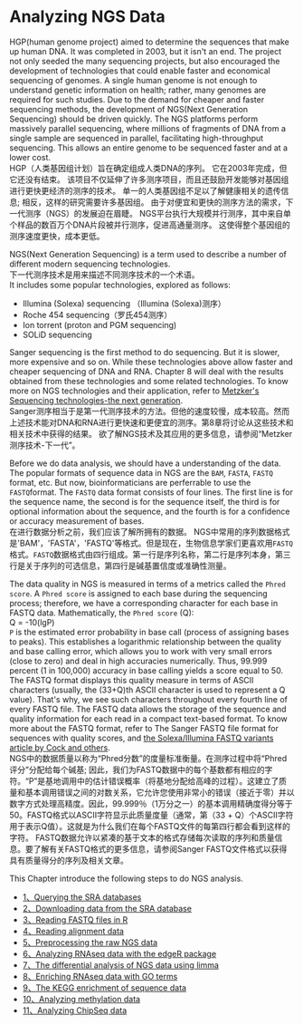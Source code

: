 # Analyzing NGS Data
HGP(human genome project) aimed to determine the sequences that make up human DNA. It was completed in 2003, but it isn't an end. The project not only seeded the many sequencing projects, but also encouraged the development of technologies that could enable faster and economical sequencing of genomes. A single human genome is not enough to understand genetic information on health; rather, many genomes are required for such studies. Due to the demand for cheaper and faster sequencing methods, the development of NGS(Next Generation Sequencing) should be driven quickly. The NGS platforms perform massively parallel sequencing, where millions of fragments of DNA from a single sample are sequenced in parallel, facilitating high-throughput sequencing. This allows an entire genome to be sequenced faster and at a lower cost.<br>
HGP（人类基因组计划）旨在确定组成人类DNA的序列。 它在2003年完成，但它还没有结束。 该项目不仅延伸了许多测序项目，而且还鼓励开发能够对基因组进行更快更经济的测序的技术。 单一的人类基因组不足以了解健康相关的遗传信息; 相反，这样的研究需要许多基因组。 由于对便宜和更快的测序方法的需求，下一代测序（NGS）的发展迫在眉睫。 NGS平台执行大规模并行测序，其中来自单个样品的数百万个DNA片段被并行测序，促进高通量测序。 这使得整个基因组的测序速度更快，成本更低。<br>

NGS(Next Generation Sequencing) is a term used to describe a number of different modern sequencing technologies.<br>
下一代测序技术是用来描述不同测序技术的一个术语。<br>
It includes some popular technologies, explored as follows:<br>
* Illumina (Solexa) sequencing （Illumina (Solexa)测序）
* Roche 454 sequencing（罗氏454测序）
* Ion torrent (proton and PGM sequencing)
* SOLiD sequencing

Sanger sequencing is the first method to do sequencing. But it is slower, more expensive and so on. While these technologies above allow faster and cheaper sequencing of DNA and RNA. Chapter 8 will deal with the results obtained from these technologies and some related technologies. To know more on NGS technologies and their application, refer to [Metzker's Sequencing technologies-the next generation](http://www.nature.com/nrg/journal/v11/n1/full/nrg2626.html).<br>
Sanger测序相当于是第一代测序技术的方法。但他的速度较慢，成本较高。然而上述技术能对DNA和RNA进行更快速和更便宜的测序。第8章将讨论从这些技术和相关技术中获得的结果。 欲了解NGS技术及其应用的更多信息，请参阅“Metzker测序技术-下一代”。<br>

Before we do data analysis, we should have a understanding of the data. The popular formats of sequence data in NGS are the `BAM`, `FASTA`, `FASTQ` format, etc. But now, bioinformaticians are perferrable to use the `FASTQ`format. The `FASTQ` data format consists of four lines. The first line is for the sequence name, the second is for the sequence itself, the third is for optional information about the sequence, and the fourth is for a confidence or accuracy measurement of bases. <br>
在进行数据分析之前，我们应该了解所拥有的数据。 NGS中常用的序列数据格式是'BAM'，'FASTA'，'FASTQ'等格式。但是现在，生物信息学家们更喜欢用`FASTQ`格式。`FASTQ`数据格式由四行组成。第一行是序列名称，第二行是序列本身，第三行是关于序列的可选信息，第四行是碱基置信度或准确性测量。<br>

The data quality in NGS is measured in terms of a metrics called the `Phred score`. A `Phred score` is assigned to each base during the sequencing process; therefore, we have a corresponding character for each base in FASTQ data. Mathematically, the `Phred score` (Q):<br>
                              Q = -10(lgP)<br>
 `P` is the estimated error probability in base call (process of assigning bases to peaks). This establishes a logarithmic relationship between the quality and base calling error, which allows you to work with very small errors (close to zero) and deal in high accuracies numerically. Thus, 99.999 percent (1 in 100,000) accuracy in base calling yields a score equal to 50. 
The FASTQ format displays this quality measure in terms of ASCII characters (usually, the (33+Q)th ASCII character is used to represent a Q value). That's why, we see such characters throughout every fourth line of every FASTQ file. The FASTQ data allows the storage of the sequence and quality information for each read in a compact text-based format. To know more about the FASTQ format, refer to The Sanger FASTQ file format for sequences with quality scores, and [the Solexa/Illumina FASTQ variants article
by Cock and others](http://nar.oxfordjournals.org/content/38/6/1767.full).<br>
NGS中的数据质量以称为“Phred分数”的度量标准衡量。在测序过程中将“Phred评分”分配给每个碱基; 因此，我们为FASTQ数据中的每个基数都有相应的字符。“P”是基地调用中的估计错误概率（将基地分配给高峰的过程）。这建立了质量和基本调用错误之间的对数关系，它允许您使用非常小的错误（接近于零）并以数字方式处理高精度。因此，99.999％（1万分之一）的基本调用精确度得分等于50。FASTQ格式以ASCII字符显示此质量度量（通常，第（33 + Q）个ASCII字符用于表示Q值）。这就是为什么我们在每个FASTQ文件的每第四行都会看到这样的字符。 FASTQ数据允许以紧凑的基于文本的格式存储每次读取的序列和质量信息。要了解有关FASTQ格式的更多信息，请参阅Sanger FASTQ文件格式以获得具有质量得分的序列及相关文章。<br>


This Chapter introduce the following steps to do NGS analysis.<br>
* [1、Querying the SRA databases](https://github.com/Chengshu21/Chapter-8-Analyzing-NGS-Data/blob/master/MD/1、Querying%20the%20SRA%20database.md)
* [2、Downloading data from the SRA database](https://github.com/Chengshu21/Chapter-8-Analyzing-NGS-Data/blob/master/MD/2、Downloading%20data%20from%20the%20SRA%20database.md)
* [3、Reading FASTQ files in R](https://github.com/Chengshu21/Chapter-8-Analyzing-NGS-Data/blob/master/MD/3、Reading%20FASTQ%20files%20in%20R.md#3reading-fastq-files-in-r)
* [4、Reading alignment data](https://github.com/Chengshu21/Chapter-8-Analyzing-NGS-Data/blob/master/MD/4、Reading%20alignment%20data.md)
* [5、Preprocessing the raw NGS data](https://github.com/Chengshu21/Chapter-8-Analyzing-NGS-Data/blob/master/MD/5、Preprocessing%20the%20raw%20NGS%20data.md)
* [6、Analyzing RNAseq data with the edgeR package](https://github.com/Chengshu21/Chapter-8-Analyzing-NGS-Data/blob/master/MD/6、Analyzing%20RNAseq%20data%20with%20the%20edgeR%20package.md)
* [7、The differential analysis of NGS data using limma](https://github.com/Chengshu21/Chapter-8-Analyzing-NGS-Data/blob/master/MD/7、The%20differential%20analysis%20of%20NGS%20data%20using%20limma.md)
* [8、Enriching RNAseq data with GO terms](https://github.com/Chengshu21/Chapter-8-Analyzing-NGS-Data/blob/master/MD/8、Enriching%20RNAseq%20data%20with%20GO%20terms.md)
* [9、The KEGG enrichment of sequence data](https://github.com/Chengshu21/Chapter-8-Analyzing-NGS-Data/blob/master/MD/9、The%20KEGG%20enrichment%20of%20sequence%20data.md)
* [10、Analyzing methylation data](https://github.com/Chengshu21/Chapter-8-Analyzing-NGS-Data/blob/master/MD/10、Analyzing%20methylation%20data.md)
* [11、Analyzing ChipSeq data](https://github.com/Chengshu21/Chapter-8-Analyzing-NGS-Data/blob/master/MD/11、Analyzing%20ChipSeq%20data.md)
